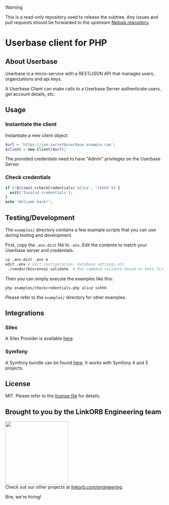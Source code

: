 > [!WARNING]
> This is a read-only repository used to release the subtree. Any issues and pull requests should be forwarded to the
> upstream [Nebula repository](https://github.com/linkorb/nebula).


Userbase client for PHP
=======================

## About Userbase

Userbase is a micro-service with a REST/JSON API that manages users, organizations and api keys.

A Userbase Client can make calls to a Userbase Server authenticate users, get account details, etc.

## Usage

### Instantiate the client

Instantiate a new client object:

```php
$url = 'https://joe:secret@userbase.example.com';
$client = new Client($url);
```
The provided credentials need to have "Admin" privileges on the Userbase Server.

### Check credentials

```php
if (!$client->checkCredentials('alice', 'shhhh')) {
  exit('Invalid credentials');
}
echo 'Welcome back!';
```

## Testing/Development

The `examples/` directory contains a few example scripts that you can use during testing and development.

First, copy the `.env.dist` file to `.env`. Edit the contents to match your Userbase server and credentials.

```bash
cp .env.dist .env e
edit .env # Edit configuration, database settings etc
 ./vendor/bin/envoi validate  # Run command validate based on meta file .env.yaml
```

Then you can simply execute the examples like this:

    php examples/checkcredentials.php alice sshhh

Please refer to the `examples/` directory for other examples.

## Integrations

### Silex

A Silex Provider is available [here](https://github.com/linkorb/silex-provider-userbase-client)

### Symfony

A Symfony bundle can be found [here](https://github.com/linkorb/userbase-client-bundle).
It works with Symfony 4 and 5 projects.

## License

MIT. Please refer to the [license file](LICENSE) for details.

## Brought to you by the LinkORB Engineering team

<img src="http://www.linkorb.com/d/meta/tier1/images/linkorbengineering-logo.png" width="200px" /><br />
Check out our other projects at [linkorb.com/engineering](http://www.linkorb.com/engineering).

Btw, we're hiring!
